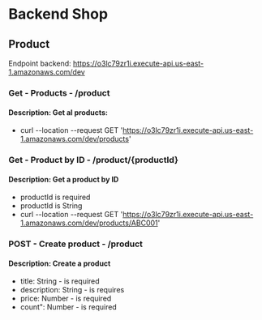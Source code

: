 # Backend Shop
## Product
Endpoint backend: https://o3lc79zr1i.execute-api.us-east-1.amazonaws.com/dev

### Get - Products - /product
#### Description: Get al products:
- curl --location --request GET 'https://o3lc79zr1i.execute-api.us-east-1.amazonaws.com/dev/products'


### Get - Product by ID - /product/{productId}
#### Description: Get a product by ID
- productId is required
- productId is String
- curl --location --request GET 'https://o3lc79zr1i.execute-api.us-east-1.amazonaws.com/dev/products/ABC001'

### POST - Create product - /product
#### Description: Create a product

- title: String - is required
- description: String - is requires
- price: Number - is required
- count": Number - is required